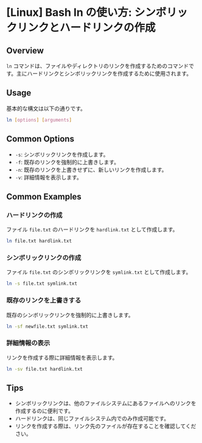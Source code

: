 # [Linux] Bash ln の使い方: シンボリックリンクとハードリンクの作成

## Overview
`ln` コマンドは、ファイルやディレクトリのリンクを作成するためのコマンドです。主にハードリンクとシンボリックリンクを作成するために使用されます。

## Usage
基本的な構文は以下の通りです。

```bash
ln [options] [arguments]
```

## Common Options
- `-s`: シンボリックリンクを作成します。
- `-f`: 既存のリンクを強制的に上書きします。
- `-n`: 既存のリンクを上書きせずに、新しいリンクを作成します。
- `-v`: 詳細情報を表示します。

## Common Examples
### ハードリンクの作成
ファイル `file.txt` のハードリンクを `hardlink.txt` として作成します。

```bash
ln file.txt hardlink.txt
```

### シンボリックリンクの作成
ファイル `file.txt` のシンボリックリンクを `symlink.txt` として作成します。

```bash
ln -s file.txt symlink.txt
```

### 既存のリンクを上書きする
既存のシンボリックリンクを強制的に上書きします。

```bash
ln -sf newfile.txt symlink.txt
```

### 詳細情報の表示
リンクを作成する際に詳細情報を表示します。

```bash
ln -sv file.txt hardlink.txt
```

## Tips
- シンボリックリンクは、他のファイルシステムにあるファイルへのリンクを作成するのに便利です。
- ハードリンクは、同じファイルシステム内でのみ作成可能です。
- リンクを作成する際は、リンク先のファイルが存在することを確認してください。